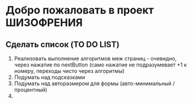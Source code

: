 # Добро пожаловать в проект ШИЗОФРЕНИЯ

## Сделать список (TO DO LIST)
1. Реализовать выполнение алгоритмов меж страниц - очевидно, через нажатие по nextButton (само нажатие не подразумевает +1 к номеру, переходы чисто через алгоритмы)
2. Подумать над подсказками
3. Подумать над авторазмером для формы (авто-минимальный / процентный)
4. 
